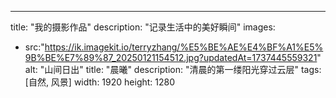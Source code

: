 ---
title: "我的摄影作品"
description: "记录生活中的美好瞬间"
images:
  - src:"https://ik.imagekit.io/terryzhang/%E5%BE%AE%E4%BF%A1%E5%9B%BE%E7%89%87_20250121154512.jpg?updatedAt=1737445559321" 
    alt: "山间日出"
    title: "晨曦"
    description: "清晨的第一缕阳光穿过云层"
    tags: [自然, 风景]
    width: 1920
    height: 1280
